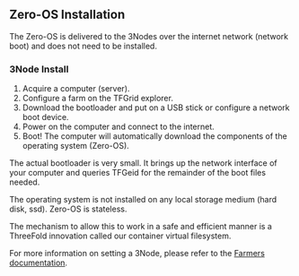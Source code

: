 ## Zero-OS Installation

The Zero-OS is delivered to the 3Nodes over the internet network (network boot) and does not need to be installed.

### 3Node Install

1. Acquire a computer (server).
2. Configure a farm on the TFGrid explorer.
3. Download the bootloader and put on a USB stick or configure a network boot device.
4. Power on the computer and connect to the internet.
5. Boot! The computer will automatically download the components of the operating system (Zero-OS).

The actual bootloader is very small. It brings up the network interface of your computer and queries TFGeid for the remainder of the boot files needed.

The operating system is not installed on any local storage medium (hard disk, ssd). Zero-OS is stateless.

The mechanism to allow this to work in a safe and efficient manner is a ThreeFold innovation called our container virtual filesystem. 

For more information on setting a 3Node, please refer to the [Farmers documentation](../../../farmers/farmers.md).